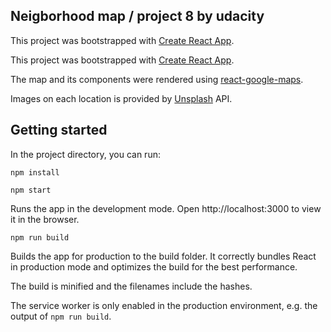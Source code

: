## Neigborhood map / project 8 by udacity

This project was bootstrapped with [Create React App](https://github.com/facebookincubator/create-react-app).

This project was bootstrapped with [Create React App](https://github.com/facebook/create-react-app). 

The map and its components were rendered using [react-google-maps](https://tomchentw.github.io/react-google-maps/).

Images on each location is provided by [Unsplash](https://unsplash.com/developers) API.

## Getting started
In the project directory, you can run:

`npm install`

`npm start`

Runs the app in the development mode.
Open http://localhost:3000 to view it in the browser.

`npm run build`

Builds the app for production to the build folder. It correctly bundles React in production mode and optimizes the build for the best performance.

The build is minified and the filenames include the hashes.

The service worker is only enabled in the production environment, e.g. the output of `npm run build`.